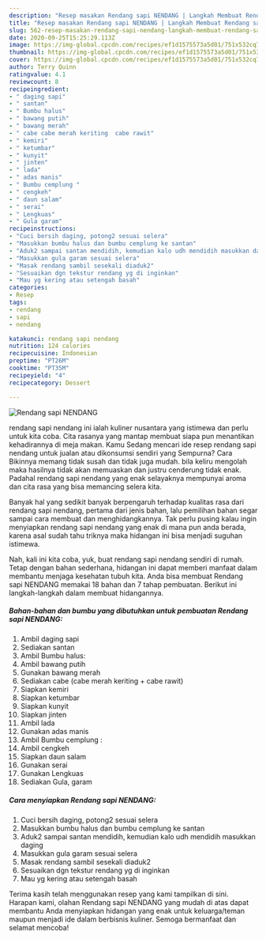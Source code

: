```yaml
---
description: "Resep masakan Rendang sapi NENDANG | Langkah Membuat Rendang sapi NENDANG Yang Enak Dan Lezat"
title: "Resep masakan Rendang sapi NENDANG | Langkah Membuat Rendang sapi NENDANG Yang Enak Dan Lezat"
slug: 562-resep-masakan-rendang-sapi-nendang-langkah-membuat-rendang-sapi-nendang-yang-enak-dan-lezat
date: 2020-09-25T15:25:29.113Z
image: https://img-global.cpcdn.com/recipes/ef1d1575573a5d01/751x532cq70/rendang-sapi-nendang-foto-resep-utama.jpg
thumbnail: https://img-global.cpcdn.com/recipes/ef1d1575573a5d01/751x532cq70/rendang-sapi-nendang-foto-resep-utama.jpg
cover: https://img-global.cpcdn.com/recipes/ef1d1575573a5d01/751x532cq70/rendang-sapi-nendang-foto-resep-utama.jpg
author: Terry Quinn
ratingvalue: 4.1
reviewcount: 8
recipeingredient:
- " daging sapi"
- " santan"
- " Bumbu halus"
- " bawang putih"
- " bawang merah"
- " cabe cabe merah keriting  cabe rawit"
- " kemiri"
- " ketumbar"
- " kunyit"
- " jinten"
- " lada"
- " adas manis"
- " Bumbu cemplung "
- " cengkeh"
- " daun salam"
- " serai"
- " Lengkuas"
- " Gula garam"
recipeinstructions:
- "Cuci bersih daging, potong2 sesuai selera"
- "Masukkan bumbu halus dan bumbu cemplung ke santan"
- "Aduk2 sampai santan mendidih, kemudian kalo udh mendidih masukkan daging"
- "Masukkan gula garam sesuai selera"
- "Masak rendang sambil sesekali diaduk2"
- "Sesuaikan dgn tekstur rendang yg di inginkan"
- "Mau yg kering atau setengah basah"
categories:
- Resep
tags:
- rendang
- sapi
- nendang

katakunci: rendang sapi nendang 
nutrition: 124 calories
recipecuisine: Indonesian
preptime: "PT26M"
cooktime: "PT35M"
recipeyield: "4"
recipecategory: Dessert

---
```



![Rendang sapi NENDANG](https://img-global.cpcdn.com/recipes/ef1d1575573a5d01/751x532cq70/rendang-sapi-nendang-foto-resep-utama.jpg)


rendang sapi nendang ini ialah kuliner nusantara yang istimewa dan perlu untuk kita coba. Cita rasanya yang mantap membuat siapa pun menantikan kehadirannya di meja makan.
Kamu Sedang mencari ide resep rendang sapi nendang untuk jualan atau dikonsumsi sendiri yang Sempurna? Cara Bikinnya memang tidak susah dan tidak juga mudah. bila keliru mengolah maka hasilnya tidak akan memuaskan dan justru cenderung tidak enak. Padahal rendang sapi nendang yang enak selayaknya mempunyai aroma dan cita rasa yang bisa memancing selera kita.



Banyak hal yang sedikit banyak berpengaruh terhadap kualitas rasa dari rendang sapi nendang, pertama dari jenis bahan, lalu pemilihan bahan segar sampai cara membuat dan menghidangkannya. Tak perlu pusing kalau ingin menyiapkan rendang sapi nendang yang enak di mana pun anda berada, karena asal sudah tahu triknya maka hidangan ini bisa menjadi suguhan istimewa.


Nah, kali ini kita coba, yuk, buat rendang sapi nendang sendiri di rumah. Tetap dengan bahan sederhana, hidangan ini dapat memberi manfaat dalam membantu menjaga kesehatan tubuh kita. Anda bisa membuat Rendang sapi NENDANG memakai 18 bahan dan 7 tahap pembuatan. Berikut ini langkah-langkah dalam membuat hidangannya.

<!--inarticleads1-->

##### Bahan-bahan dan bumbu yang dibutuhkan untuk pembuatan Rendang sapi NENDANG:

1. Ambil  daging sapi
1. Sediakan  santan
1. Ambil  Bumbu halus:
1. Ambil  bawang putih
1. Gunakan  bawang merah
1. Sediakan  cabe (cabe merah keriting + cabe rawit)
1. Siapkan  kemiri
1. Siapkan  ketumbar
1. Siapkan  kunyit
1. Siapkan  jinten
1. Ambil  lada
1. Gunakan  adas manis
1. Ambil  Bumbu cemplung :
1. Ambil  cengkeh
1. Siapkan  daun salam
1. Gunakan  serai
1. Gunakan  Lengkuas
1. Sediakan  Gula, garam




<!--inarticleads2-->

##### Cara menyiapkan Rendang sapi NENDANG:

1. Cuci bersih daging, potong2 sesuai selera
1. Masukkan bumbu halus dan bumbu cemplung ke santan
1. Aduk2 sampai santan mendidih, kemudian kalo udh mendidih masukkan daging
1. Masukkan gula garam sesuai selera
1. Masak rendang sambil sesekali diaduk2
1. Sesuaikan dgn tekstur rendang yg di inginkan
1. Mau yg kering atau setengah basah




Terima kasih telah menggunakan resep yang kami tampilkan di sini. Harapan kami, olahan Rendang sapi NENDANG yang mudah di atas dapat membantu Anda menyiapkan hidangan yang enak untuk keluarga/teman maupun menjadi ide dalam berbisnis kuliner. Semoga bermanfaat dan selamat mencoba!
